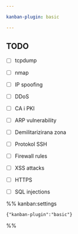 ```yaml
---

kanban-plugin: basic

---
```


## TODO

- [ ] tcpdump
- [ ] nmap
- [ ] IP spoofing
- [ ] DDoS
- [ ] CA i PKI
- [ ] ARP vulnerability
- [ ] Demilitarizirana zona
- [ ] Protokol SSH
- [ ] Firewall rules
- [ ] XSS attacks
- [ ] HTTPS
- [ ] SQL injections




%% kanban:settings
```
{"kanban-plugin":"basic"}
```
%%